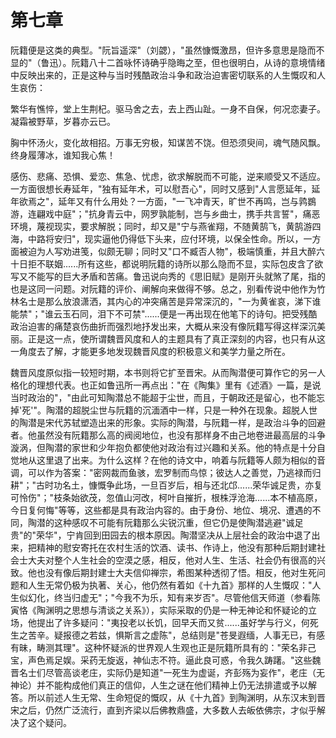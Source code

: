 # 第七章

阮籍便是这类的典型。"阮旨遥深"（刘勰），"虽然慷慨激昂，但许多意思是隐而不显的"（鲁迅）。阮籍八十二首咏怀诗确乎隐晦之至，但也很明白，从诗的意境情绪中反映出来的，正是这种与当时残酷政治斗争和政治迫害密切联系的人生慨叹和人生哀伤：

繁华有憔悴，堂上生荆杞。驱马舍之去，去上西山趾。一身不自保，何况恋妻子。凝霜被野草，岁暮亦云已。

胸中怀汤火，变化故相招。万事无穷极，知谋苦不饶。但恐须臾间，魂气随风飘。终身履薄冰，谁知我心焦！

感伤、悲痛、恐惧、爱恋、焦急、忧虑，欲求解脱而不可能，逆来顺受又不适应。一方面很想长寿延年，"独有延年术，可以慰吾心"，同时又感到"人言愿延年，延年欲焉之"，延年又有什么用处？一方面，"一飞冲青天，旷世不再鸣，岂与鹑鷃游，连翩戏中庭"；"抗身青云中，网罗孰能制，岂与乡曲士，携手共言誓"，痛恶环境，蔑视现实，要求解脱；同时，却又是"宁与燕雀翔，不随黄鹄飞，黄鹄游四海，中路将安归"，现实逼他仍得低下头来，应付环境，以保全性命。所以，一方面被迫为人写劝进笺，似颇无聊；同时又"口不臧否人物"，极端慎重，并且大醉六十日拒不联姻......所有这些，都说明阮籍的诗所以那么隐而不显，实际包皮含了欲写又不能写的巨大矛盾和苦痛。鲁迅说向秀的《思旧赋》是刚开头就煞了尾，指的也是这同一问题。对阮籍的评价、阐解向来做得不够。总之，别看传说中他作为竹林名士是那么放浪潇洒，其内心的冲突痛苦是异常深沉的，"一为黄雀哀，涕下谁能禁"；"谁云玉石同，泪下不可禁"......便是一再出现在他笔下的诗句。把受残酷政治迫害的痛楚哀伤曲折而强烈地抒发出来，大概从来没有像阮籍写得这样深沉美丽。正是这一点，使所谓魏晋风度和人的主题具有了真正深刻的内容，也只有从这一角度去了解，才能更多地发现魏晋风度的积极意义和美学力量之所在。

魏晋风度原似指一较短时期，本书则将它扩至晋宋。从而陶潜便可算作它的另一人格化的理想代表。也正如鲁迅所一再点出："在《陶集》里有《述酒》一篇，是说当时政治的"，"由此可知陶潜总不能超于尘世，而且，于朝政还是留心，也不能忘掉'死'"。陶潜的超脱尘世与阮籍的沉湎酒中一样，只是一种外在现象。超脱人世的陶潜是宋代苏轼塑造出来的形象。实际的陶潜，与阮籍一样，是政治斗争的回避者。他虽然没有阮籍那么高的阀阅地位，也没有那样身不由己地卷进最高层的斗争漩涡，但陶潜的家世和少年抱负都使他对政治有过兴趣和关系。他的特点是十分自觉地从这里退了出来。为什么这样？在他的诗文中，响着与阮籍等人颇为相似的音调，可以作为答案："密网裁而鱼骇，宏罗制而鸟惊；彼达人之善觉，乃逃禄而归耕"；"古时功名土，慷慨争此场，一旦百岁后，相与还北邙......荣华诚足贵，亦复可怜伤"；"枝条始欲茂，忽值山河改，柯叶自摧折，根株浮沧海......本不植高原，今日复何悔"等等，这些都是具有政治内容的。由于身份、地位、境况、遭遇的不同，陶潜的这种感叹不可能有阮籍那么尖锐沉重，但它仍是使陶潜逃避"诚足贵"的"荣华"，宁肯回到田园去的根本原因。陶潜坚决从上层社会的政治中退了出来，把精神的慰安寄托在农村生活的饮酒、读书、作诗上，他没有那种后期封建社会士大夫对整个人生社会的空漠之感，相反，他对人生、生活、社会仍有很高的兴致。他也没有像后期封建士大夫信仰禅宗，希图某种透彻了悟。相反，他对生死问题和人生无常仍极为执著、关心，他仍然有着如《十九首》那样的人生慨叹："人生似幻化，终当归虚无"；"今我不为乐，知有来岁否"。尽管他信天师道（参看陈寅恪《陶渊明之思想与清谈之关系》），实际采取的仍是一种无神论和怀疑论的立场，他提出了许多疑问："夷投老以长饥，回早夭而又贫......虽好学与行义，何死生之苦辛。疑报德之若兹，惧斯言之虚陈"，总结则是"苍旻遐缅，人事无已，有感有昧，畴测其理"。这种怀疑派的世界观人生观也正是阮籍所具有的："荣名非己宝，声色焉足娱。采药无旋返，神仙志不符。逼此良可惑，令我久踌躇。"这些魏晋名士们尽管高谈老庄，实际仍是知道"一死生为虚诞，齐彭殇为妄作"，老庄（无神论）并不能构成他们真正的信仰，人生之谜在他们精神上仍无法排遣或予以解答。所以前述人生无常、生命短促的慨叹，从《十九首》到陶渊明，从东汉末到晋宋之后，仍然广泛流行，直到齐梁以后佛教鼎盛，大多数人去皈依佛宗，才似乎解决了这个疑问。
